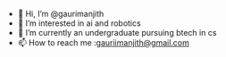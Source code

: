 - 👋 Hi, I’m @gaurimanjith
- 👀 I’m interested in ai and robotics 
- 🌱 I’m currently an undergraduate pursuing btech in cs
- 📫 How to reach me :gauriimanjith@gmail.com


<!---
gaurimanjith/gaurimanjith is a ✨ special ✨ repository because its `README.md` (this file) appears on your GitHub profile.
You can click the Preview link to take a look at your changes.
--->
